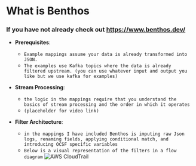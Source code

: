 # What is Benthos 

### If you have not already check out  https://www.benthos.dev/ 

- **Prerequisites**: 
    - `Example mappings assume your data is already transformed into JSON.`
    - `The examples use Kafka topics where the data is already filtered upstream. (you can use whatever input and output you like but we use kafka for examples)`

- **Stream Processing**:
    - `the logic in the mappings require that you understand the basics of stream processing and the order in which it operates`
    - `(placeholder for video link)`

- **Filter Architecture**:  
    - `in the mappings I have included Benthos is imputing raw Json logs, renaming fields, applying conditional match, and introducing OCSF specific variables`
    - `Below is a visual representation of the filters in a flow diagram`
    ![AWS CloudTrail](AWS_route53.png)